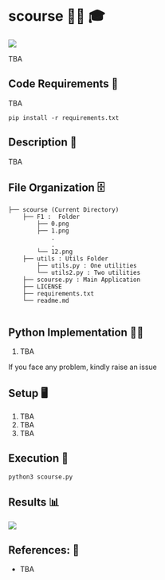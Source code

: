 # scourse 🧞‍♂️ 🎓

[![](https://img.shields.io/github/license/sourcerer-io/hall-of-fame.svg?colorB=ff0000)](https://github.com/akshaybahadur21/CourseBaby/blob/main/LICENSE) 

TBA

## Code Requirements 🦄
TBA

`pip install -r requirements.txt`

## Description 🌈
TBA



## File Organization 🗄️

```shell
├── scourse (Current Directory)
    ├── F1 :  Folder
        ├── 0.png
        ├── 1.png
            .
            .
        └── 12.png
    ├── utils : Utils Folder
        ├── utils.py : One utilities
        └── utils2.py : Two utilities
    ├── scourse.py : Main Application
    ├── LICENSE
    ├── requirements.txt
    └── readme.md
        
```

## Python  Implementation 👨‍🔬

1) TBA

If you face any problem, kindly raise an issue

## Setup 🖥️

1) TBA
2) TBA
3) TBA

## Execution 🐉

```
python3 scourse.py
```

## Results 📊
<img src="TBA">

## References: 🔱
 
 - TBA



